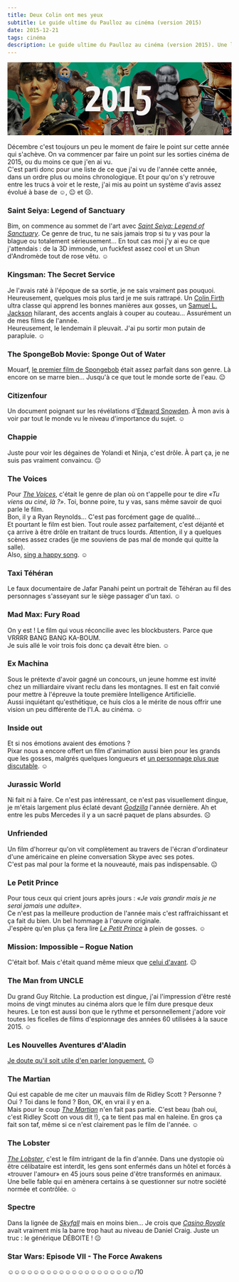 ```yaml
---
title: Deux Colin ont mes yeux
subtitle: Le guide ultime du Paulloz au cinéma (version 2015)
date: 2015-12-21
tags: cinéma
description: Le guide ultime du Paulloz au cinéma (version 2015). Une liste de ce que j’ai vu de l’année cette année, dans un ordre plus ou moins chronologique.
---
```


![](/content/blog/2015/12/deux-colin-ont-mes-yeux/2015.jpg)

Décembre c'est toujours un peu le moment de faire le point sur cette année qui s'achève. On va commencer par faire un point sur les sorties cinéma de 2015, ou du moins ce que j'en ai vu.  
C'est parti donc pour une liste de ce que j'ai vu de l'année cette année, dans un ordre plus ou moins chronologique. Et pour qu'on s'y retrouve entre les trucs à voir et le reste, j'ai mis au point un système d'avis assez évolué à base de ☺, 😐 et ☹.  

<!--more-->

### Saint Seiya: Legend of Sanctuary
Bim, on commence au sommet de l'art avec *[Saint Seiya: Legend of Sanctuary](http://www.imdb.com/title/tt2231489/)*. Ce genre de truc, tu ne sais jamais trop si tu y vas pour la blague ou totalement sérieusement... En tout cas moi j'y ai eu ce que j'attendais&nbsp;: de la 3D immonde, un fuckfest assez cool et un Shun d'Andromède tout de rose vêtu. ☺

### Kingsman: The Secret Service
Je l'avais raté à l'époque de sa sortie, je ne sais vraiment pas pouquoi. Heureusement, quelques mois plus tard je me suis rattrapé. Un [Colin Firth](http://www.imdb.com/media/rm3477927424/tt2802144) ultra classe qui apprend les bonnes manières aux gosses, un [Samuel L. Jackson](http://www.imdb.com/media/rm3326932480/tt2802144) hilarant, des accents anglais à couper au couteau... Assurément un de mes films de l'année.  
Heureusement, le lendemain il pleuvait. J'ai pu sortir mon putain de parapluie. ☺

### The SpongeBob Movie: Sponge Out of Water
Mouarf, [le premier film de Spongebob](http://www.imdb.com/title/tt0345950/) était assez parfait dans son genre. Là encore on se marre bien... Jusqu'à ce que tout le monde sorte de l'eau. 😐

### Citizenfour
Un document poignant sur les révélations d'[Edward Snowden](https://twitter.com/Snowden). À mon avis à voir par tout le monde vu le niveau d'importance du sujet. ☺

### Chappie
Juste pour voir les dégaines de Yolandi et Ninja, c'est drôle. À part ça, je ne suis pas vraiment convaincu. 😐

### The Voices
Pour *[The Voices](http://www.imdb.com/title/tt1567437/)*, c'était le genre de plan où on t'appelle pour te dire *«Tu viens au ciné, là&nbsp;?»*. Toi, bonne poire, tu y vas, sans même savoir de quoi parle le film.  
Bon, il y a Ryan Reynolds... C'est pas forcément gage de qualité...  
Et pourtant le film est bien. Tout roule assez parfaitement, c'est déjanté et ça arrive à être drôle en traitant de trucs lourds. Attention, il y a quelques scènes assez crades (je me souviens de pas mal de monde qui quitte la salle).  
Also, [sing a happy song](https://www.youtube.com/watch?v=UZFXr9kyZCY). ☺

### Taxi Téhéran
Le faux documentaire de Jafar Panahi peint un portrait de Téhéran au fil des personnages s'asseyant sur le siège passager d'un taxi. ☺

### Mad Max: Fury Road
On y est&nbsp;! Le film qui vous réconcilie avec les blockbusters. Parce que VRRRR BANG BANG KA-BOUM.  
Je suis allé le voir trois fois donc ça devait être bien. ☺

### Ex Machina
Sous le prétexte d'avoir gagné un concours, un jeune homme est invité chez un milliardaire vivant reclu dans les montagnes. Il est en fait convié pour mettre à l'épreuve la toute première Intelligence Artificielle.  
Aussi inquiétant qu'esthétique, ce huis clos a le mérite de nous offrir une vision un peu différente de l'I.A. au cinéma. ☺

### Inside out
Et si nos émotions avaient des émotions&nbsp;?  
Pixar nous a encore offert un film d'animation aussi bien pour les grands que les gosses, malgrés quelques longueurs et [un personnage plus que discutable](http://www.pixar.com/features_films/Inside-Out#io_1/detail/4529/internal/4614). ☺

### Jurassic World
Ni fait ni à faire. Ce n'est pas intéressant, ce n'est pas visuellement dingue, je m'étais largement plus éclaté devant *[Godzilla](http://www.imdb.com/title/tt0831387/)* l'année dernière. Ah et entre les pubs Mercedes il y a un sacré paquet de plans absurdes. ☹

### Unfriended
Un film d'horreur qu'on vit complètement au travers de l'écran d'ordinateur d'une américaine en pleine conversation Skype avec ses potes.  
C'est pas mal pour la forme et la nouveauté, mais pas indispensable. 😐

### Le Petit Prince
Pour tous ceux qui crient jours après jours&nbsp;: *«Je vais grandir mais je ne serai jamais une adulte»*.  
Ce n'est pas la meilleure production de l'année mais c'est raffraichissant et ça fait du bien. Un bel hommage à l'œuvre originale.  
J'espère qu'en plus ça fera lire *[Le Petit Prince](http://www.amazon.fr/petit-prince-Antoine-Saint-Exup%C3%A9ry/dp/2070612759/ref=sr_1_1)* à plein de gosses. ☺

### Mission: Impossible – Rogue Nation
C'était bof. Mais c'était quand même mieux que [celui d'avant](http://www.imdb.com/title/tt1229238/). 😐

### The Man from UNCLE
Du grand Guy Ritchie. La production est dingue, j'ai l'impression d'être resté moins de vingt minutes au cinéma alors que le film dure presque deux heures. Le ton est aussi bon que le rythme et personnellement j'adore voir toutes les ficelles de films d'espionnage des années 60 utilisées à la sauce 2015. ☺

### Les Nouvelles Aventures d'Aladin
[Je doute qu'il soit utile d'en parler longuement.](/blog/2015/11/104-minutes-avec-la-lie-de-l-humanite.html) ☹

### The Martian
Qui est capable de me citer un mauvais film de Ridley Scott&nbsp;? Personne&nbsp;? Oui&nbsp;? Toi dans le fond&nbsp;? Bon, OK, en vrai il y en a.  
Mais pour le coup *[The Martian](http://www.imdb.com/title/tt3659388/)* n'en fait pas partie. C'est beau (bah oui, c'est Ridley Scott on vous dit&nbsp;!), ça te tient pas mal en haleine. En gros ça fait son taf, même si ce n'est clairement pas le film de l'année. ☺

### The Lobster
*[The Lobster](http://www.imdb.com/title/tt3464902/)*, c'est le film intrigant de la fin d'année. Dans une dystopie où être célibataire est interdit, les gens sont enfermés dans un hôtel et forcés à «trouver l'amour» en 45 jours sous peine d'être transformés en animaux.  
Une belle fable qui en amènera certains à se questionner sur notre société normée et contrôlée. ☺

### Spectre
Dans la lignée de *[Skyfall](http://www.imdb.com/title/tt1074638/)* mais en moins bien... Je crois que *[Casino Royale](http://www.imdb.com/title/tt0381061/)* avait vraiment mis la barre trop haut au niveau de Daniel Craig. Juste un truc&nbsp;: le générique DÉBOITE&nbsp;! 😐

### Star Wars: Episode VII - The Force Awakens
☺☺☺☺☺☺☺☺☺☺☺☺☺☺☺☺☺☺☺☺/10
